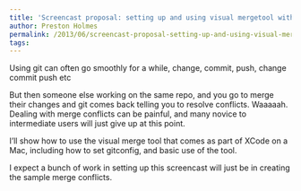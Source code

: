 ```yaml
---
title: 'Screencast proposal: setting up and using visual mergetool with git'
author: Preston Holmes
permalink: /2013/06/screencast-proposal-setting-up-and-using-visual-mergetool-with-git/
tags:
---
```

Using git can often go smoothly for a while, change, commit, push, change commit push etc

But then someone else working on the same repo, and you go to merge their changes and git comes back telling you to resolve conflicts. Waaaaah. Dealing with merge conflicts can be painful, and many novice to intermediate users will just give up at this point.

I&#8217;ll show how to use the visual merge tool that comes as part of XCode on a Mac, including how to set gitconfig, and basic use of the tool.

I expect a bunch of work in setting up this screencast will just be in creating the sample merge conflicts.
